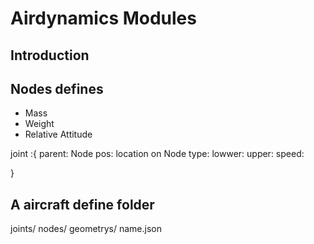 # Airdynamics Modules

## Introduction

## Nodes defines

 - Mass
 - Weight
 - Relative Attitude
 
 joint :{
    parent: Node
    pos: location on Node
    type:
    lowwer:
    upper:
    speed:
    
 }

 ## A aircraft define folder
 joints/ nodes/ geometrys/
 name.json
    